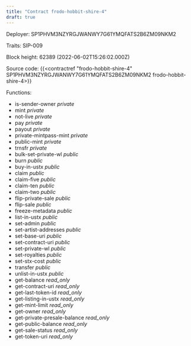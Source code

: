 ```yaml
---
title: "Contract frodo-hobbit-shire-4"
draft: true
---
```

Deployer: SP1PHVM3NZYRGJWANWY7G61YMQFATS2B6ZM09NKM2

Traits:
SIP-009 



Block height: 62389 (2022-06-02T15:26:02.000Z)

Source code: {{<contractref "frodo-hobbit-shire-4" SP1PHVM3NZYRGJWANWY7G61YMQFATS2B6ZM09NKM2 frodo-hobbit-shire-4>}}

Functions:

* is-sender-owner _private_
* mint _private_
* not-live _private_
* pay _private_
* payout _private_
* private-mintpass-mint _private_
* public-mint _private_
* trnsfr _private_
* bulk-set-private-wl _public_
* burn _public_
* buy-in-ustx _public_
* claim _public_
* claim-five _public_
* claim-ten _public_
* claim-two _public_
* flip-private-sale _public_
* flip-sale _public_
* freeze-metadata _public_
* list-in-ustx _public_
* set-admin _public_
* set-artist-addresses _public_
* set-base-uri _public_
* set-contract-uri _public_
* set-private-wl _public_
* set-royalties _public_
* set-stx-cost _public_
* transfer _public_
* unlist-in-ustx _public_
* get-balance _read_only_
* get-contract-uri _read_only_
* get-last-token-id _read_only_
* get-listing-in-ustx _read_only_
* get-mint-limit _read_only_
* get-owner _read_only_
* get-private-presale-balance _read_only_
* get-public-balance _read_only_
* get-sale-status _read_only_
* get-token-uri _read_only_

